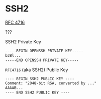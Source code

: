 # SSH2

[RFC 4716](https://datatracker.ietf.org/doc/html/rfc4716)

???

SSH2 Private Key

```txt
-----BEGIN OPENSSH PRIVATE KEY-----
b3Bl...
-----END OPENSSH PRIVATE KEY-----
```

`RFC4716` (aka SSH2) Public Key

```txt
---- BEGIN SSH2 PUBLIC KEY ----
Comment: "2048-bit RSA, converted by ..."
AAAAB...
---- END SSH2 PUBLIC KEY ----
```
